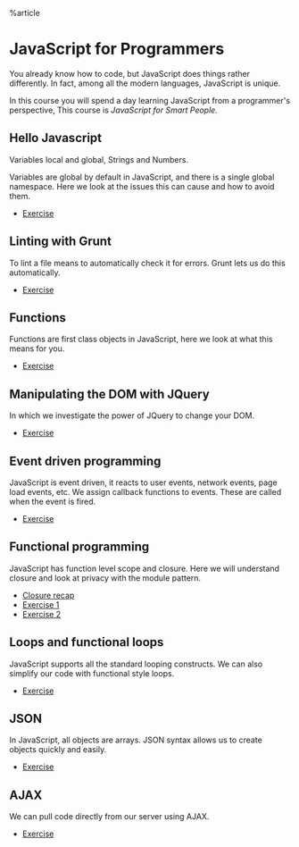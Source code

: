 %article


# JavaScript for Programmers

You already know how to code, but JavaScript does things rather differently. In fact, among all the modern languages, JavaScript is unique.

In this course you will spend a day learning JavaScript from a programmer's perspective, This course is *JavaScript for Smart People.*

## Hello Javascript

Variables local and global, Strings and Numbers.

Variables are global by default in JavaScript, and there is a single global namespace. Here we look at the issues this can cause and how to avoid them.

* [Exercise](/courses/javascript-for-programmers/intro)


## Linting with Grunt

To lint a file means to automatically check it for errors. Grunt lets us do this automatically.

* [Exercise](/courses/javascript-for-programmers/grunt/)


## Functions

Functions are first class objects in JavaScript, here we look at what this means for you.

* [Exercise](/courses/javascript-for-programmers/functions/)

## Manipulating the DOM with JQuery

In which we investigate the power of JQuery to change your DOM.

* [Exercise](/courses/javascript-for-programmers/jquery/)

## Event driven programming

JavaScript is event driven, it reacts to user events, network events, page load events, etc. We assign callback functions to events. These are called when the event is fired.


* [Exercise](/courses/javascript-for-programmers/events/)

## Functional programming

JavaScript has function level scope and closure. Here we will understand closure and look at privacy with the module pattern.


* [Closure recap](/courses/javascript-for-programmers/functional-programming/)
* [Exercise 1](/courses/javascript-for-programmers/functional-programming/ex1/)
* [Exercise 2](/courses/javascript-for-programmers/functional-programming/ex2/)

## Loops and functional loops

JavaScript supports all the standard looping constructs. We can also simplify our code with functional style loops.

* [Exercise](/courses/javascript-for-programmers/functional-loops/)

## JSON

In JavaScript, all objects are arrays. JSON syntax allows us to create objects quickly and easily.

* [Exercise](/courses/javascript-for-programmers/json/)

## AJAX

We can pull code directly from our server using AJAX.

* [Exercise](/courses/javascript-for-programmers/ajax/)
